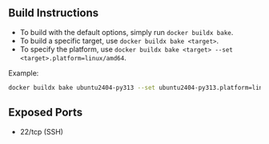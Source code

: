## Build Instructions

- To build with the default options, simply run `docker buildx bake`.
- To build a specific target, use `docker buildx bake <target>`.
- To specify the platform, use `docker buildx bake <target> --set <target>.platform=linux/amd64`.

Example:
```bash
docker buildx bake ubuntu2404-py313 --set ubuntu2404-py313.platform=linux/amd64
```

## Exposed Ports

- 22/tcp (SSH)
